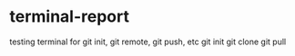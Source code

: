 # terminal-report
testing terminal for git init, git remote, git push, etc
git init
git clone <url>
git pull
